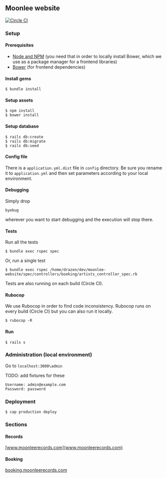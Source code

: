 ## Moonlee website

[![Circle CI](https://circleci.com/gh/moonleerecords/moonlee-website.svg?style=svg)](https://circleci.com/gh/moonleerecords/moonlee-website)

### Setup 

#### Prerequisites 

- [Node and NPM](https://docs.npmjs.com/getting-started/installing-node) (you need that in order to locally install Bower, which we use as a package manager for a frontend libraries)
- [Bower](http://bower.io/) (for frontend dependencies)

#### Install gems

```
$ bundle install
```

#### Setup assets

```
$ npm install
$ bower install
```

#### Setup database

```
$ rails db:create
$ rails db:migrate
$ rails db:seed
```

#### Config file

There is a `application.yml.dist` file in `config` directory. Be sure you rename it to `application.yml` and then set parameters according to your local environment.

#### Debugging

Simply drop

    byebug

wherever you want to start debugging and the execution will stop there.

#### Tests

Run all the tests

```
$ bundle exec rspec spec
```

Or, run a single test

```
$ bundle exec rspec /home/drazen/dev/moonlee-website/spec/controllers/booking/artists_controller_spec.rb
```

Tests are also running on each build (Circle CI).

#### Rubocop

We use Rubocop in order to find code inconsistency. Rubocop runs on every build (Circle CI) but you can also run it locally.

```
$ rubocop -R
```

#### Run

```
$ rails s
```

### Administration (local environment)

Go to `localhost:3000\admin`

TODO: add fixtures for these

```
Username: admin@example.com
Password: password
```

### Deployment

```
$ cap production deploy
```

### Sections

#### Records

[www.moonleerecords.com](www.moonleerecords.com)

#### Booking

[booking.moonleerecords.com](booking.moonleerecords.com)
